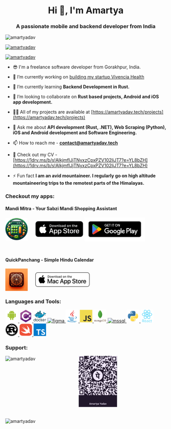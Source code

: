 <h1 align="center">Hi 👋, I'm Amartya</h1>
<h3 align="center">A passionate mobile and backend developer from India</h3>

<p align="left"> <img src="https://komarev.com/ghpvc/?username=amartyadav&label=Profile%20views&color=0e75b6&style=flat" alt="amartyadav" /> </p>

<p align="left"> <a href="https://github.com/ryo-ma/github-profile-trophy"><img src="https://github-profile-trophy.vercel.app/?username=amartyadav" alt="amartyadav" /></a> </p>

<p align="left"> <a href="https://twitter.com/amartyadav" target="blank"><img src="https://img.shields.io/twitter/follow/amartyadav?logo=twitter&style=for-the-badge" alt="amartyadav" /></a> </p>

- 😎 I'm a freelance software developer from Gorakhpur, India.

- 🔭 I’m currently working on [building my startup Vivencia Health](https://github.com/Vivencia-Health)

- 🌱 I’m currently learning **Backend Development in Rust.**

- 👯 I’m looking to collaborate on **Rust based projects, Android and iOS app development.**

- 👨‍💻 All of my projects are available at [https://amartyadav.tech/projects](https://amartyadav.tech/projects)

- 💬 Ask me about **API development (Rust, .NET), Web Scraping (Python), iOS and Android development and Software Engineering.**

- 📫 How to reach me - **contact@amartyadav.tech**

- 📄 Check out my CV -  [https://1drv.ms/b/s!AlkjmflJjTNyxzCpxPZV102liJT7?e=YL8bZH](https://1drv.ms/b/s!AlkjmflJjTNyxzCpxPZV102liJT7?e=YL8bZH)

- ⚡ Fun fact **I am an avid mountaineer. I regularly go on high altitude mountaineering trips to the remotest parts of the Himalayas.**

<h3 align="left">Checkout my apps:</h3>
<h4 align="left">Mandi Mitra - Your Sabzi Mandi Shopping Assistant</h4>
<p align="left">
<a href="javascript:void(0);" target="blank" style="margin-right: 20px;"><img align="center" src="/icons/mandi_mitra.png" alt="amartyadav" height="70" width="70" /></a>
<a href="https://apps.apple.com/in/app/mandi-mitra/id6478404044" target="blank"><img align="center" src="/icons/app_store.png" alt="icon-description" height="50" width="150" /></a>
<a href="https://play.google.com/store/apps/details?id=com.aatmamartya.mandimitra" target="blank"><img align="center" src="/icons/google-play-badge.png" alt="icon-description" height="75" width="190" /></a>
</p>
<br/>
<h4 align="left">QuickPanchang - Simple Hindu Calendar</h4>
<p align="left">
<a href="javascript:void(0);" target="blank" style="margin-right: 20px;"><img align="center" src="/icons/quick_panchang.png" alt="amartyadav" height="70" width="70" /></a>
<a href="https://apps.apple.com/in/app/quickpanchang-hindu-calendar/id6475807190?mt=12" target="blank"><img align="center" src="/icons/mac_app_store.png" alt="icon-description" height="45" width="170" /></a>
</p>

<h3 align="left">Languages and Tools:</h3>
<p align="left"> <a href="https://developer.android.com" target="_blank" rel="noreferrer"> <img src="https://raw.githubusercontent.com/devicons/devicon/master/icons/android/android-original-wordmark.svg" alt="android" width="40" height="40"/> </a> <a href="https://www.w3schools.com/cs/" target="_blank" rel="noreferrer"> <img src="https://raw.githubusercontent.com/devicons/devicon/master/icons/csharp/csharp-original.svg" alt="csharp" width="40" height="40"/> </a> <a href="https://www.docker.com/" target="_blank" rel="noreferrer"> <img src="https://raw.githubusercontent.com/devicons/devicon/master/icons/docker/docker-original-wordmark.svg" alt="docker" width="40" height="40"/> </a> <a href="https://www.figma.com/" target="_blank" rel="noreferrer"> <img src="https://www.vectorlogo.zone/logos/figma/figma-icon.svg" alt="figma" width="40" height="40"/> </a> <a href="https://www.java.com" target="_blank" rel="noreferrer"> <img src="https://raw.githubusercontent.com/devicons/devicon/master/icons/java/java-original.svg" alt="java" width="40" height="40"/> </a> <a href="https://developer.mozilla.org/en-US/docs/Web/JavaScript" target="_blank" rel="noreferrer"> <img src="https://raw.githubusercontent.com/devicons/devicon/master/icons/javascript/javascript-original.svg" alt="javascript" width="40" height="40"/> </a> <a href="https://www.mongodb.com/" target="_blank" rel="noreferrer"> <img src="https://raw.githubusercontent.com/devicons/devicon/master/icons/mongodb/mongodb-original-wordmark.svg" alt="mongodb" width="40" height="40"/> </a> <a href="https://www.microsoft.com/en-us/sql-server" target="_blank" rel="noreferrer"> <img src="https://www.svgrepo.com/show/303229/microsoft-sql-server-logo.svg" alt="mssql" width="40" height="40"/> </a> <a href="https://www.python.org" target="_blank" rel="noreferrer"> <img src="https://raw.githubusercontent.com/devicons/devicon/master/icons/python/python-original.svg" alt="python" width="40" height="40"/> </a> <a href="https://reactjs.org/" target="_blank" rel="noreferrer"> <img src="https://raw.githubusercontent.com/devicons/devicon/master/icons/react/react-original-wordmark.svg" alt="react" width="40" height="40"/> </a> <a href="https://www.rust-lang.org" target="_blank" rel="noreferrer"> <img src="/icons/rust_lang.png" alt="rust" width="40" height="40"/> </a> <a href="https://developer.apple.com/swift/" target="_blank" rel="noreferrer"> <img src="https://raw.githubusercontent.com/devicons/devicon/master/icons/swift/swift-original.svg" alt="swift" width="40" height="40"/> </a> <a href="https://www.typescriptlang.org/" target="_blank" rel="noreferrer"> <img src="https://raw.githubusercontent.com/devicons/devicon/master/icons/typescript/typescript-original.svg" alt="typescript" width="40" height="40"/> </a></p>


<h3 align="left">Support:</h3>
<div style="display: flex;">
<a href="https://www.buymeacoffee.com/amartyadav"> <img align="left" src="https://cdn.buymeacoffee.com/buttons/v2/default-yellow.png" height="50" width="210" alt="amartyadav" style="margin-right: 20px;" /></a>
<img src="/icons/phonepe_qr.jpeg" height="160" width="120" style="margin-bottom: 20px;">
</div>


<p><img align="center" src="https://github-readme-streak-stats.herokuapp.com/?user=amartyadav&" alt="amartyadav" /></p>
